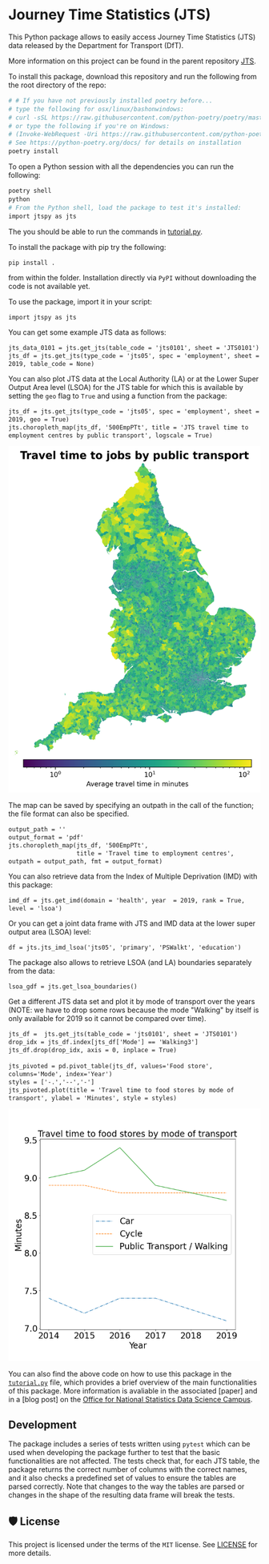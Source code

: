 # Journey Time Statistics (JTS)

This Python package allows to easily access Journey Time Statistics (JTS) data released by the Department for Transport (DfT).

More information on this project can be found in the parent repository [JTS](https://github.com/datasciencecampus/jtstats).

To install this package, download this repository and run the following from the root directory of the repo:

```bash
# # If you have not previously installed poetry before...
# type the following for osx/linux/bashonwindows:
# curl -sSL https://raw.githubusercontent.com/python-poetry/poetry/master/get-poetry.py | python -
# or type the following if you're on Windows:
# (Invoke-WebRequest -Uri https://raw.githubusercontent.com/python-poetry/poetry/master/get-poetry.py -UseBasicParsing).Content | python -
# See https://python-poetry.org/docs/ for details on installation
poetry install
```

To open a Python session with all the dependencies you can run the following:

```bash
poetry shell
python
# From the Python shell, load the package to test it's installed:
import jtspy as jts
```

The you should be able to run the commands in [tutorial.py](tutorial.py).

To install the package with pip try the following:

```
pip install .   
```

from within the folder. Installation directly via ```PyPI``` without downloading the code is not available yet.

To use the package, import it in your script:

````
import jtspy as jts
````

You can get some example JTS data as follows:

````
jts_data_0101 = jts.get_jts(table_code = 'jts0101', sheet = 'JTS0101')
jts_df = jts.get_jts(type_code = 'jts05', spec = 'employment', sheet = 2019, table_code = None)
````

You can also plot JTS data at the Local Authority (LA) or at the Lower Super Output Area level (LSOA) for the JTS table for which this is available
by setting the ```geo``` flag to ```True``` and using a function from the package:

````
jts_df = jts.get_jts(type_code = 'jts05', spec = 'employment', sheet = 2019, geo = True)
jts.choropleth_map(jts_df, '500EmpPTt', title = 'JTS travel time to employment centres by public transport', logscale = True)
````
<img src = "Figures/jts_emp_pt.png"/>


The map can be saved by specifying an outpath in the call of the function; the file format can also be specified.
````
output_path = ''
output_format = 'pdf'
jts.choropleth_map(jts_df, '500EmpPTt',
                   title = 'Travel time to employment centres', outpath = output_path, fmt = output_format)
````

You can also retrieve data from the Index of Multiple Deprivation (IMD) with this package:
````
imd_df = jts.get_imd(domain = 'health', year  = 2019, rank = True, level = 'lsoa')
````

Or you can get a joint data frame with JTS and IMD data at the lower super output area (LSOA) level:
````
df = jts.jts_imd_lsoa('jts05', 'primary', 'PSWalkt', 'education')
````

The package also allows to retrieve LSOA (and LA) boundaries separately from the data:
````
lsoa_gdf = jts.get_lsoa_boundaries()
````

Get a different JTS data set and plot it by mode of transport over the years (NOTE: we have to drop some rows because the mode "Walking" by itself is only available for 2019 so it cannot be compared over time).
````
jts_df =  jts.get_jts(table_code = 'jts0101', sheet = 'JTS0101')
drop_idx = jts_df.index[jts_df['Mode'] == 'Walking3']
jts_df.drop(drop_idx, axis = 0, inplace = True)

jts_pivoted = pd.pivot_table(jts_df, values='Food store', columns='Mode', index='Year')
styles = ['-.','--','-']
jts_pivoted.plot(title = 'Travel time to food stores by mode of transport', ylabel = 'Minutes', style = styles)
````

<img src = "Figures/food_by_mode.png" />

You can also find the above code on how to use this package in the [```tutorial.py```](https://github.com/datasciencecampus/jtstats-py/blob/main/tutorial.py) file, which provides a brief overview of the main functionalities of this package.
More information is avaliable in the associated [paper] and in a [blog post] on the [Office for National Statistics Data Science Campus](https://datasciencecampus.ons.gov.uk).

## Development

The package includes a series of tests written using ````pytest```` which can be used when developing the package further to test that the basic functionalities are not affected.
The tests check that, for each JTS table, the package returns the correct number of columns with the correct names, and it also checks a predefined set of values to ensure the tables are parsed correctly.
Note that changes to the way the tables are parsed or changes in the shape of the resulting data frame will break the tests.
## 🛡 License

This project is licensed under the terms of the `MIT` license. See [LICENSE](https://github.com/datasciencecampus/jtstats-py/blob/main/LICENSE) for more details.

